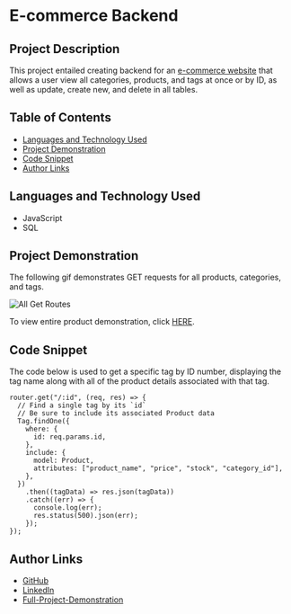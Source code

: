 # E-commerce Backend

## Project Description

This project entailed creating backend for an [e-commerce website](https://drive.google.com/file/d/1hbDGOQHpLH4LVwJbWAbv3ijbm0IPeXM3/view) that allows a user view all categories, products, and tags at once or by ID, as well as update, create new, and delete in all tables.

## Table of Contents

- [Languages and Technology Used](#languages-and-technology-used)
- [Project Demonstration](#project-demonstration)
- [Code Snippet](#code-snippet)
- [Author Links](#author-links)

## Languages and Technology Used

- JavaScript
- SQL

## Project Demonstration

The following gif demonstrates GET requests for all products, categories, and tags.

![All Get Routes](assets/demos/GET-all.gif)

To view entire product demonstration, click [HERE](https://drive.google.com/file/d/1hbDGOQHpLH4LVwJbWAbv3ijbm0IPeXM3/view).

## Code Snippet

The code below is used to get a specific tag by ID number, displaying the tag name along with all of the product details associated with that tag.

```
router.get("/:id", (req, res) => {
  // Find a single tag by its `id`
  // Be sure to include its associated Product data
  Tag.findOne({
    where: {
      id: req.params.id,
    },
    include: {
      model: Product,
      attributes: ["product_name", "price", "stock", "category_id"],
    },
  })
    .then((tagData) => res.json(tagData))
    .catch((err) => {
      console.log(err);
      res.status(500).json(err);
    });
});
```

## Author Links

- [GitHub](https://github.com/lilyannekot)
- [LinkedIn](https://www.linkedin.com/in/lilykot/)
- [Full-Project-Demonstration]()
